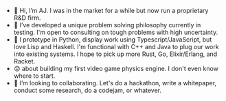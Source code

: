 - 👋 Hi, I’m AJ. I was in the market for a while but now run a proprietary R&D firm.
- 👀 I’ve developed a unique problem solving philosophy currently in testing. I'm open to consulting on tough problems with high uncertainty.
- 🌱 I prototype in Python, display work using Typescript/JavaScript, but love Lisp and Haskell. I'm functional with C++ and Java to plug our work into existing systems. I hope to pick up more Rust, Go, Elixir/Erlang, and Racket.
- :worried: about building my first video game physics engine. I don't even know where to start.
- 💞️ I’m looking to collaborating. Let's do a hackathon, write a whitepaper, conduct some research, do a codejam, or whatever.
